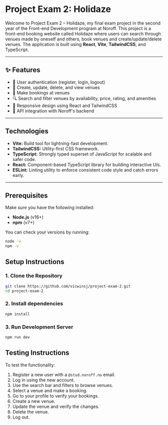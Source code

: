 # Project Exam 2: Holidaze

Welcome to Project Exam 2 – Holidaze, my final exam project in the second year of the Front-end Development program at Noroff. This project is a front-end booking website called Holidaze where users can search through venues made by oneself and others, book venues and create/update/delete venues. The application is built using **React**, **Vite**, **TailwindCSS**, and TypeScript.

---

## ✨ Features

- 🔐 User authentication (register, login, logout)
- 🏨 Create, update, delete, and view venues
- 📅 Make bookings at venues
- 🔍 Search and filter venues by availability, price, rating, and amenities
- 📱 Responsive design using React and TailwindCSS
- 🔗 API integration with Noroff's backend

---

## Technologies

- **Vite:** Build tool for lightning-fast development.
- **TailwindCSS:** Utility-first CSS framework.
- **TypeScript:** Strongly typed superset of JavaScript for scalable and safer code.
- **React:** Component-based TypeScript library for building interactive UIs.
- **ESLint:** Linting utility to enforce consistent code style and catch errors early.

---

## Prerequisites

Make sure you have the following installed:

- **Node.js** (v16+)
- **npm** (v7+)

You can check your versions by running:

```bash
node -v
npm -v
```

## Setup Instructions

### 1. Clone the Repository

```bash
git clone https://github.com/vicwinsj/project-exam-2.git
cd project-exam-2
```

### 2. Install dependencies

```bash
npm install
```

### 3. Run Development Server

```bash
npm run dev
```

## Testing Instructions

To test the functionality:

1. Register a new user with a `@stud.noroff.no` email.
2. Log in using the new account.
3. Use the search bar and filters to browse venues.
4. Select a venue and make a booking.
5. Go to your profile to verify your bookings.
6. Create a new venue.
7. Update the venue and verify the changes.
8. Delete the venue.
9. Log out.
